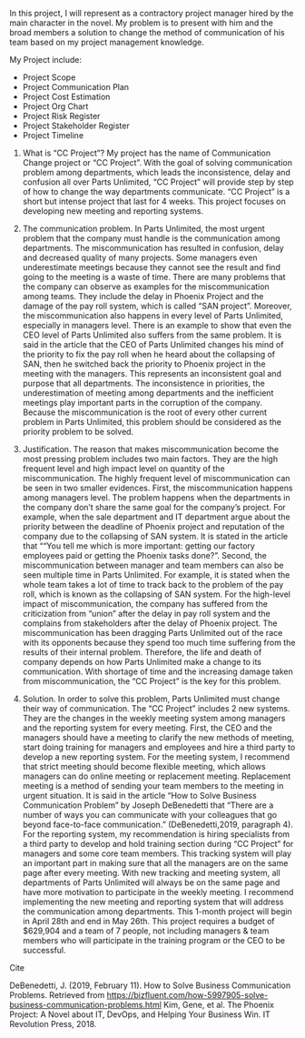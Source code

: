 In this project, I will represent as a contractory project manager hired by the main character in the novel. My problem is to present with him and the broad members a solution to change the method of communication of his team based on my project management knowledge.

My Project include:
  + Project Scope
  + Project Communication Plan
  + Project Cost Estimation
  + Project Org Chart
  + Project Risk Register
  + Project Stakeholder Register
  + Project Timeline
  

1.	What is “CC Project”?
My project has the name of Communication Change project or “CC Project”. With the goal of solving communication problem among departments, which leads the inconsistence, delay and confusion all over Parts Unlimited, “CC Project” will provide step by step of how to change the way departments communicate. “CC Project” is a short but intense project that last for 4 weeks. This project focuses on developing new meeting and reporting systems.

2.	The communication problem.
In Parts Unlimited, the most urgent problem that the company must handle is the communication among departments. The miscommunication has resulted in confusion, delay and decreased quality of many projects. Some managers even underestimate meetings because they cannot see the result and find going to the meeting is a waste of time.
There are many problems that the company can observe as examples for the miscommunication among teams. They include the delay in Phoenix Project and the damage of the pay roll system, which is called “SAN project”. Moreover, the miscommunication also happens in every level of Parts Unlimited, especially in managers level. There is an example to show that even the CEO level of Parts Unlimited also suffers from the same problem. It is said in the article that the CEO of Parts Unlimited changes his mind of the priority to fix the pay roll when he heard about the collapsing of SAN, then he switched back the priority to Phoenix project in the meeting with the managers. This represents an inconsistent goal and purpose that all departments. The inconsistence in priorities, the underestimation of meeting among departments and the inefficient meetings play important parts in the corruption of the company.
Because the miscommunication is the root of every other current problem in Parts Unlimited, this problem should be considered as the priority problem to be solved.

3.	Justification.
The reason that makes miscommunication become the most pressing problem includes two main factors. They are the high frequent level and high impact level on quantity of the miscommunication. 
The highly frequent level of miscommunication can be seen in two smaller evidences. First, the miscommunication happens among managers level. The problem happens when the departments in the company don’t share the same goal for the company’s project. For example, when the sale department and IT department argue about the priority between the deadline of Phoenix project and reputation of the company due to the collapsing of SAN system. It is stated in the article that ““You tell me which is more important: getting our factory employees paid or getting the Phoenix tasks done?”. Second, the miscommunication between manager and team members can also be seen multiple time in Parts Unlimited. For example, it is stated when the whole team takes a lot of time to track back to the problem of the pay roll, which is known as the collapsing of SAN system. For the high-level impact of miscommunication, the company has suffered from the criticization from “union” after the delay in pay roll system and the complains from stakeholders after the delay of Phoenix project. The miscommunication has been dragging Parts Unlimited out of the race with its opponents because they spend too much time suffering from the results of their internal problem.
Therefore, the life and death of company depends on how Parts Unlimited make a change to its communication. With shortage of time and the increasing damage taken from miscommunication, the “CC Project” is the key for this problem. 

4.	Solution.
In order to solve this problem, Parts Unlimited must change their way of communication. The “CC Project” includes 2 new systems. They are the changes in the weekly meeting system among managers and the reporting system for every meeting.
First, the CEO and the managers should have a meeting to clarify the new methods of meeting, start doing training for managers and employees and hire a third party to develop a new reporting system. For the meeting system, I recommend that strict meeting should become flexible meeting, which allows managers can do online meeting or replacement meeting. Replacement meeting is a method of sending your team members to the meeting in urgent situation. It is said in the article “How to Solve Business Communication Problem” by Joseph DeBenedetti that “There are a number of ways you can communicate with your colleagues that go beyond face-to-face communication.” (DeBenedetti,2019, paragraph 4). For the reporting system, my recommendation is hiring specialists from a third party to develop and hold training section during “CC Project” for managers and some core team members. This tracking system will play an important part in making sure that all the managers are on the same page after every meeting. 
With new tracking and meeting system, all departments of Parts Unlimited will always be on the same page and have more motivation to participate in the weekly meeting. I recommend implementing the new meeting and reporting system that will address the communication among departments. This 1-month project will begin in April 28th and end in May 26th.  This project requires a budget of $629,904 and a team of 7 people, not including managers & team members who will participate in the training program or the CEO to be successful.

Cite

DeBenedetti, J. (2019, February 11). How to Solve Business Communication Problems. Retrieved from https://bizfluent.com/how-5997905-solve-business-communication-problems.html
Kim, Gene, et al. The Phoenix Project: A Novel about IT, DevOps, and Helping Your Business Win. IT Revolution Press, 2018.

